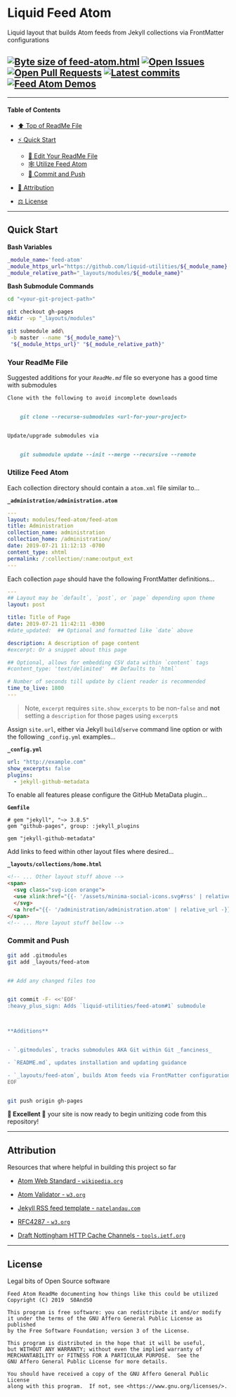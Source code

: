 # Liquid Feed Atom
[heading__title]:
  #liquid-feed-atom
  "&#x2B06; Top of ReadMe File"


Liquid layout that builds Atom feeds from Jekyll collections via FrontMatter configurations


## [![Byte size of feed-atom.html][badge__master__feed_atom__source_code]][feed_atom__master__source_code] [![Open Issues][badge__issues__feed_atom]][issues__feed_atom] [![Open Pull Requests][badge__pull_requests__feed_atom]][pull_requests__feed_atom] [![Latest commits][badge__commits__feed_atom__master]][commits__feed_atom__master] [![Feed Atom Demos][badge__demo__feed_atom]][demo__feed_atom]



------


#### Table of Contents


- [:arrow_up: Top of ReadMe File][heading__title]

- [:zap: Quick Start][heading__quick_start]

  - [:memo: Edit Your ReadMe File][heading__your_readme_file]
  - [&#x1F578; Utilize Feed Atom][heading__utilize]
  - [:floppy_disk: Commit and Push][heading__commit_and_push]

- [:card_index: Attribution][heading__attribution]

- [&#x2696; License][heading__license]


------



## Quick Start
[heading__quick_start]:
  #quick-start
  "&#9889; Perhaps as easy as one, 2.0,..."


**Bash Variables**


```Bash
_module_name='feed-atom'
_module_https_url="https://github.com/liquid-utilities/${_module_name}.git"
_module_relative_path="_layouts/modules/${_module_name}"
```


**Bash Submodule Commands**


```Bash
cd "<your-git-project-path>"

git checkout gh-pages
mkdir -vp "_layouts/modules"

git submodule add\
 -b master --name "${_module_name}"\
 "${_module_https_url}" "${_module_relative_path}"
```


### Your ReadMe File
[heading__your_readme_file]:
  #your-readme-file
  "&#x1F578; Suggested additions for your ReadMe.md file so everyone has a good time with submodules"


Suggested additions for your _`ReadMe.md`_ file so everyone has a good time with submodules


```MarkDown
Clone with the following to avoid incomplete downloads


    git clone --recurse-submodules <url-for-your-project>


Update/upgrade submodules via


    git submodule update --init --merge --recursive --remote
```


### Utilize Feed Atom
[heading__utilize]:
  #utilize-feed-atom
  "&#x1F578; How to make use of this submodule within another project"


Each collection directory should contain a `atom.xml` file similar to...


**`_administration/administration.atom`**


```YAML
---
layout: modules/feed-atom/feed-atom
title: Administration
collection_name: administration
collection_home: /administration/
date: 2019-07-21 11:12:13 -0700
content_type: xhtml
permalink: /:collection/:name:output_ext
---
```


Each collection _`page`_ should have the following FrontMatter definitions...


```YAML
---
## Layout may be `default`, `post`, or `page` depending upon theme
layout: post

title: Title of Page
date: 2019-07-21 11:42:11 -0300
#date_updated:  ## Optional and formatted like `date` above

description: A description of page content
#excerpt: Or a snippet about this page

## Optional, allows for embedding CSV data within `content` tags
#content_type: 'text/delimited'  ## Defaults to `html`

# Number of seconds till update by client reader is recommended
time_to_live: 1800
---
```


> Note, `excerpt` requires `site.show_excerpts` to be non-`false` and **not** setting a `description` for those pages using `excerpt`s


Assign `site.url`, either via Jekyll `build`/`serve` command line option or with the following `_config.yml` examples...


**`_config.yml`**


```YAML
url: "http://example.com"
show_excerpts: false
plugins:
  - jekyll-github-metadata
```


To enable all features please configure the GitHub MetaData plugin...


**`Gemfile`**


```Gemfile
# gem "jekyll", "~> 3.8.5"
gem "github-pages", group: :jekyll_plugins

gem "jekyll-github-metadata"
```


Add links to feed within other layout files where desired...


**`_layouts/collections/home.html`**


```HTML
<!-- ... Other layout stuff above -->
<span>
  <svg class="svg-icon orange">
  <use xlink:href="{{- '/assets/minima-social-icons.svg#rss' | relative_url -}}"></use>
  </svg>
  <a href="{{- '/administration/administration.atom' | relative_url -}}">Atom Feed</a>
</span>
<!-- ... More layout stuff bellow -->
```


### Commit and Push
[heading__commit_and_push]:
  #commit-and-push
  "&#x1F4BE; It may be just this easy..."


```Bash
git add .gitmodules
git add _layouts/feed-atom


## Add any changed files too


git commit -F- <<'EOF'
:heavy_plus_sign: Adds `liquid-utilities/feed-atom#1` submodule



**Additions**


- `.gitmodules`, tracks submodules AKA Git within Git _fanciness_

- `README.md`, updates installation and updating guidance

- `_layouts/feed-atom`, builds Atom feeds via FrontMatter configurations
EOF


git push origin gh-pages
```


**:tada: Excellent :tada:** your site is now ready to begin unitizing code from this repository!


___


## Attribution
[heading__attribution]:
  #attribution
  "&#x1F4C7; Resources that where helpful in building this project so far."


Resources that where helpful in building this project so far


- [Atom Web Standard - `wikipedia.org`](https://en.wikipedia.org/wiki/Atom_(Web_standard))

- [Atom Validator - `w3.org`](https://validator.w3.org/feed/docs/atom.html)

- [Jekyll RSS feed template - `natelandau.com`](https://natelandau.com/jekyll-rss-feed-template/)

- [RFC4287 - `w3.org`](https://validator.w3.org/feed/docs/rfc4287.html)
- [Draft Nottingham HTTP Cache Channels - `tools.ietf.org`](https://tools.ietf.org/html/draft-nottingham-http-cache-channels-00)


___


## License
[heading__license]:
  #license
  "&#x2696; Legal bits of Open Source software"


Legal bits of Open Source software


```
Feed Atom ReadMe documenting how things like this could be utilized
Copyright (C) 2019  S0AndS0

This program is free software: you can redistribute it and/or modify
it under the terms of the GNU Affero General Public License as published
by the Free Software Foundation; version 3 of the License.

This program is distributed in the hope that it will be useful,
but WITHOUT ANY WARRANTY; without even the implied warranty of
MERCHANTABILITY or FITNESS FOR A PARTICULAR PURPOSE.  See the
GNU Affero General Public License for more details.

You should have received a copy of the GNU Affero General Public License
along with this program.  If not, see <https://www.gnu.org/licenses/>.
```



[badge__commits__feed_atom__master]:
  https://img.shields.io/github/last-commit/liquid-utilities/feed-atom/master.svg

[commits__feed_atom__master]:
  https://github.com/liquid-utilities/feed-atom/commits/master
  "&#x1F4DD; History of changes on this branch"


[feed_atom__community]:
  https://github.com/liquid-utilities/feed-atom/community
  "&#x1F331; Dedicated to functioning code"


[feed_atom__gh_pages]:
  https://github.com/liquid-utilities/feed-atom/tree/gh-pages
  "Source code examples hosted thanks to GitHub Pages!"



[badge__demo__feed_atom]:
  https://img.shields.io/website/https/liquid-utilities.github.io/feed-atom/index.html.svg?down_color=darkorange&down_message=Offline&label=Demo&logo=Demo%20Site&up_color=success&up_message=Online

[demo__feed_atom]:
  https://liquid-utilities.github.io/feed-atom/index.html
  "&#x1F52C; Check the example collection tests"


[badge__issues__feed_atom]:
  https://img.shields.io/github/issues/liquid-utilities/feed-atom.svg

[issues__feed_atom]:
  https://github.com/liquid-utilities/feed-atom/issues
  "&#x2622; Search for and _bump_ existing issues or open new issues for project maintainer to address."


[badge__pull_requests__feed_atom]:
  https://img.shields.io/github/issues-pr/liquid-utilities/feed-atom.svg

[pull_requests__feed_atom]:
  https://github.com/liquid-utilities/feed-atom/pulls
  "&#x1F3D7; Pull Request friendly, though please check the Community guidelines"


[badge__master__feed_atom__source_code]:
  https://img.shields.io/github/size/liquid-utilities/feed-atom/feed-atom.html.svg?label=feed-atom.html

[feed_atom__master__source_code]:
  https://github.com/liquid-utilities/feed-atom/blob/master/feed-atom.html
  "&#x2328; Project source, one Liquid file of actionable code!"

